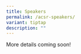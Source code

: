 ```yaml
---
title: Speakers
permalink: /acsr-speakers/
variant: tiptap
description: ""
---
```

<p>More details coming soon!</p>